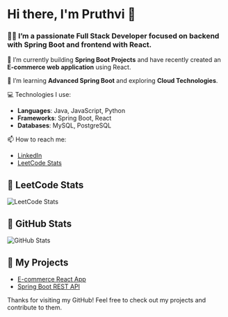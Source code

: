 # Hi there, I'm Pruthvi 👋

### 👨‍💻 I’m a passionate **Full Stack Developer** focused on backend with **Spring Boot** and frontend with **React**.

🔭 I’m currently building **Spring Boot Projects** and have recently created an **E-commerce web application** using React.

🌱 I’m learning **Advanced Spring Boot** and exploring **Cloud Technologies**.

💻 Technologies I use:
- **Languages**: Java, JavaScript, Python
- **Frameworks**: Spring Boot, React
- **Databases**: MySQL, PostgreSQL

📫 How to reach me:
- [LinkedIn](https://www.linkedin.com/in/pruthvisingamasetti/)
- [LeetCode Stats](https://leetcode.com/u/Singam_007/)

## 🚀 LeetCode Stats
![LeetCode Stats](https://leetcard.jacoblin.cool/Singam_007?theme=dark&font=robot&extension=leetcode)

## 🚀 GitHub Stats
![GitHub Stats](https://github-readme-stats.vercel.app/api?username=SaiPruthvi&show_icons=true&count_private=true&hide=prs&theme=radical)

## 🌱 My Projects
- [E-commerce React App](https://github.com/PruthviSingama/Ecommerce-React-App)
- [Spring Boot REST API](https://github.com/PruthviSingama/SpringBoot-API)

Thanks for visiting my GitHub! Feel free to check out my projects and contribute to them.
